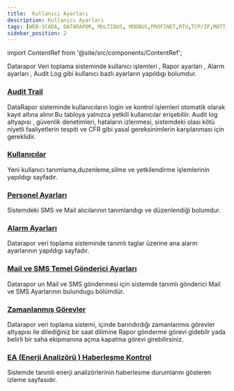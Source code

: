 ```yaml
---
title:  Kullanıcı Ayarları
description: Kullanıcı Ayarları
tags: [WEB-SCADA, DATARAPOR, MULTIBUS, MODBUS,PROFINET,RTU,TCP/IP,MQTT,BACNET,SCADA,VERI TOPLAMA]
sidebar_position: 2
---
```

import ContentRef from '@site/src/components/ContentRef';


Datarapor Veri toplama sisteminde kullanıcı işlemleri , Rapor ayarları , Alarm ayarları ,  Audit Log gibi kullanıcı bazlı ayarların yapıldıgı bolumdur.
 
 
### [Audit Trail](/docs/Configuration/personsetting/AuditLog)

DataRapor sisteminde kullanıcıların login ve kontrol işlemleri otomatik olarak kayıt altına alınır.Bu tabloya yalnızca yetkili kullanıcılar erişebiliir. Audit log altyapısı , güvenlik denetimleri, hataların izlenmesi, sistemdeki olası kötü niyetli faaliyetlerin tespiti ve CFR gibi  yasal gereksinimlerin karşılanması için gereklidir.


### [Kullanıcılar](/docs/Configuration/personsetting/UserSetting)

Yeni kullanıcı tanımlama,duzenleme,silme ve yetkilendirme işlemlerinin yapıldıgı sayfadır.

### [Personel Ayarları](/docs/Configuration/personsetting/PersonGroup)

Sistemdeki  SMS ve Mail alıcılarının  tanımlandıgı ve düzenlendiği bolumdur.

### [Alarm Ayarları](/docs/Configuration/personsetting/alarmconfig)

Datarapor veri toplama sisteminde tanımlı taglar üzerine ana alarm ayarlarının yapıldıgı sayfadır.



### [Mail ve SMS Temel Gönderici Ayarları](/docs/Configuration/personsetting/MailSetting)

Datarapor un Mail ve SMS göndermesi için sistemde tanımlı gönderici Mail ve SMS Ayarlarının bulundugu bölümdür.


 

### [Zamanlanmış Görevler](/docs/Configuration/personsetting/schoudleconfig)

Datarapor veri toplama sistemi, içinde barındırdığı zamanlanmıs görevler altyapısı ile dilediğiniz bir saat  dilimine  Rapor gönderme görevi gidebilr yada belirli bir saha ekipmanına açma kapatma görevi girebilirsiniz.


### [EA (Enerji Analizörü ) Haberleşme Kontrol](/docs/Configuration/personsetting/CommCheck)

Sistemde tanımlı enerji analizörlerinin haberlesme durumlarını gösteren izleme sayfasıdır.


 